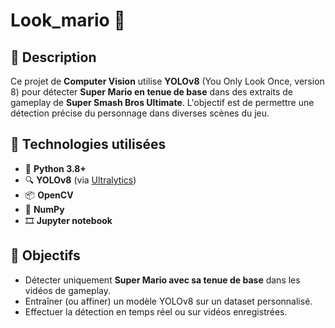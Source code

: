 #  Look_mario 👀

## 📌 Description

Ce projet de **Computer Vision** utilise **YOLOv8** (You Only Look Once, version 8) pour détecter **Super Mario en tenue de base** dans des extraits de gameplay de **Super Smash Bros Ultimate**. L'objectif est de permettre une détection précise du personnage dans diverses scènes du jeu.

## 🧠 Technologies utilisées

- 🐍 **Python 3.8+**
- 🔍 **YOLOv8** (via [Ultralytics](https://github.com/ultralytics/ultralytics))
- 📦 **OpenCV**
- 🧰 **NumPy**
- 🎞️ **Jupyter notebook** 

## 🎯 Objectifs

- Détecter uniquement **Super Mario avec sa tenue de base** dans les vidéos de gameplay.
- Entraîner (ou affiner) un modèle YOLOv8 sur un dataset personnalisé.
- Effectuer la détection en temps réel ou sur vidéos enregistrées.




